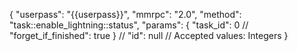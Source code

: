 {
    "userpass": "{{userpass}}",
    "mmrpc": "2.0",
    "method": "task::enable_lightning::status",
    "params": {
        "task_id": 0
        // "forget_if_finished": true
    }
    // "id": null // Accepted values: Integers
}
